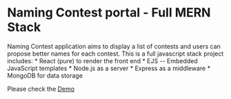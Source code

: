 # Naming Contest portal - Full MERN Stack 

Naming Contest application aims to display a list of contests and users can propose better names for each contest.
This is a full javascript stack project includes:
	* React (pure) to render the front end
	* EJS -- Embedded JavaScript templates 
	* Node.js as a server
	* Express as a middleware
	* MongoDB for data storage

Please check the [Demo](http://#)
